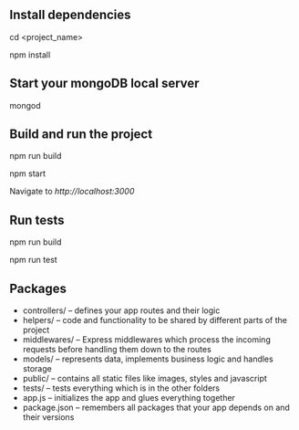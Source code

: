 
## Install dependencies

cd <project_name>

npm install

## Start your mongoDB local server

mongod

## Build and run the project

npm run build

npm start

Navigate to _http://localhost:3000_

## Run tests

npm run build

npm run test


## Packages

* controllers/ – defines your app routes and their logic
* helpers/ – code and functionality to be shared by different parts of the project
* middlewares/ – Express middlewares which process the incoming requests before handling them down to the routes
* models/ – represents data, implements business logic and handles storage
* public/ – contains all static files like images, styles and javascript
* tests/ – tests everything which is in the other folders
* app.js – initializes the app and glues everything together
* package.json – remembers all packages that your app depends on and their versions
